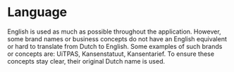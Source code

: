 # Language

English is used as much as possible throughout the application. However, some brand names or business concepts do not have an English equivalent or hard to translate from Dutch to English. Some examples of such brands or concepts are: UiTPAS, Kansenstatuut, Kansentarief. To ensure these concepts stay clear, their original Dutch name is used.